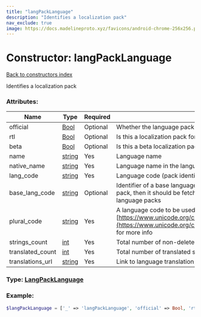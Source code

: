 ```yaml
---
title: "langPackLanguage"
description: "Identifies a localization pack"
nav_exclude: true
image: https://docs.madelineproto.xyz/favicons/android-chrome-256x256.png
---
```

# Constructor: langPackLanguage  
[Back to constructors index](/API_docs/constructors/index.html)



Identifies a localization pack

### Attributes:

| Name     |    Type       | Required | Description |
|----------|---------------|----------|-------------|
|official|[Bool](/API_docs/types/Bool.html) | Optional|Whether the language pack is official|
|rtl|[Bool](/API_docs/types/Bool.html) | Optional|Is this a localization pack for an RTL language|
|beta|[Bool](/API_docs/types/Bool.html) | Optional|Is this a beta localization pack?|
|name|[string](/API_docs/types/string.html) | Yes|Language name|
|native\_name|[string](/API_docs/types/string.html) | Yes|Language name in the language itself|
|lang\_code|[string](/API_docs/types/string.html) | Yes|Language code (pack identifier)|
|base\_lang\_code|[string](/API_docs/types/string.html) | Optional|Identifier of a base language pack; may be empty. If a string is missed in the language pack, then it should be fetched from base language pack. Unsupported in custom language packs|
|plural\_code|[string](/API_docs/types/string.html) | Yes|A language code to be used to apply plural forms. See [https://www.unicode.org/cldr/charts/latest/supplemental/language\_plural\_rules.html](https://www.unicode.org/cldr/charts/latest/supplemental/language_plural_rules.html) for more info|
|strings\_count|[int](/API_docs/types/int.html) | Yes|Total number of non-deleted strings from the language pack|
|translated\_count|[int](/API_docs/types/int.html) | Yes|Total number of translated strings from the language pack|
|translations\_url|[string](/API_docs/types/string.html) | Yes|Link to language translation interface; empty for custom local language packs|



### Type: [LangPackLanguage](/API_docs/types/LangPackLanguage.html)


### Example:

```php
$langPackLanguage = ['_' => 'langPackLanguage', 'official' => Bool, 'rtl' => Bool, 'beta' => Bool, 'name' => 'string', 'native_name' => 'string', 'lang_code' => 'string', 'base_lang_code' => 'string', 'plural_code' => 'string', 'strings_count' => int, 'translated_count' => int, 'translations_url' => 'string'];
```  
